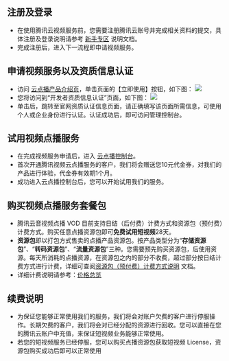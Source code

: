 ## 注册及登录

- 在使用腾讯云视频服务前，您需要注册腾讯云账号并完成相关资料的提交，具体注册及登录说明请参考 [新手专区](http://bbs.qcloud.com/forum.php?mod=viewthread&tid=2387&extra=page=1%20%E6%96%B0%E6%89%8B%E4%B8%93%E5%8C%BA) 说明文档。
- 完成注册后，进入下一流程即申请视频服务。

## 申请视频服务以及资质信息认证

- 访问 [云点播产品介绍页](https://cloud.tencent.com/product/vod)，单击页面的【立即使用】按钮，如下图：
 ![](https://main.qcloudimg.com/raw/f0fc612b64e17ccc2d92ca1dbf00573f.png)
- 您将访问到“开发者资质信息认证”页面，如下图：
![](https://mccdn.qcloud.com/static/img/5072d490be8560ae6ca17279c19c8861/image.png)
- 单击后，跳转至官网资质认证信息页面，请正确填写该页面所需信息，可使用个人或企业身份进行认证。认证成功后，即可访问管理控制台。

## 试用视频点播服务

- 在完成视频服务申请后，进入 [云点播控制台](https://console.cloud.tencent.com/vod)。
- 首次开通腾讯视频云点播服务的客户，我们将会赠送您10元代金券，对我们的产品进行体验，代金券有效期1个月。
- 成功进入云点播控制台后，您可以开始试用我们的服务。

## 购买视频点播服务套餐包

- 腾讯云音视频点播 VOD 目前支持日结（后付费）计费方式和资源包（预付费）计费方式。购买任意点播资源包即可**免费试用短视频**28天。
- **资源包**即以打包方式售卖的点播产品资源包。按产品类型分为“**存储资源包**”、“**转码资源包**”、“**流量资源包**”三种。您需要预先购买资源包，后使用资源。每天所消耗的点播资源，在资源包之内的部分不收费，超过部分按日结计费方式进行计费，详细可查阅[资源包（预付费）计费方式说明](https://cloud.tencent.com/document/product/266/14667) 文档。
- 详细计费说明请参考：[价格总览](https://cloud.tencent.com/document/product/266/2838)

## 续费说明

- 为保证您能够正常使用我们的服务，我们将会对账户欠费的客户进行停服操作。长期欠费的客户，我们将会对已经分配的资源进行回收。您可以直接在您的腾讯云账户中充值，来保证短视频业务能够正常使用。
- 若您的短视频服务已经停服，您可以购买点播资源包获取短视频 License，资源包购买成功后即可以正常使用

